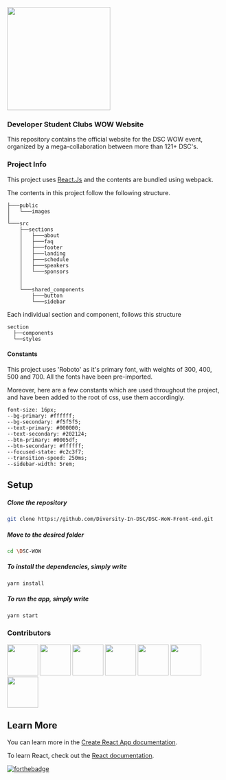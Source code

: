 <img src="./public/images/dsc-wow-white.gif" height="240px">

### Developer Student Clubs WOW Website

This repository contains the official website for the DSC WOW event, organized by a mega-collaboration between more than 121+ DSC's.

### Project Info

This project uses [React.Js](https://reactjs.org) and the contents are bundled using webpack.

The contents in this project follow the following structure.

```
├───public
│   └───images
│
└───src
    ├──sections
    │   ├───about
    │   ├───faq
    │   ├───footer
    │   ├───landing
    │   ├───schedule
    │   ├───speakers
    │   └───sponsors
    │
    │
    └───shared_components
        ├───button
        └───sidebar
```

Each individual section and component, follows this structure

```
section
  ├──components
  └──styles
```

#### Constants

This project uses 'Roboto' as it's primary font, with weights of 300, 400, 500 and 700. All the fonts have been pre-imported.

Moreover, here are a few constants which are used throughout the project, and have been added to the root of css, use them accordingly.

```
font-size: 16px;
--bg-primary: #ffffff;
--bg-secondary: #f5f5f5;
--text-primary: #000000;
--text-secondary: #202124;
--btn-primary: #0005df;
--btn-secondary: #ffffff;
--focused-state: #c2c3f7;
--transition-speed: 250ms;
--sidebar-width: 5rem;
```

## Setup

##### Clone the repository

```bash
git clone https://github.com/Diversity-In-DSC/DSC-WoW-Front-end.git
```

##### Move to the desired folder

```bash
cd \DSC-WOW
```

##### To install the dependencies, simply write

```bash
yarn install
```

##### To run the app, simply write

```bash
yarn start
```

### Contributors

<p align="left">
<a href="https://github.com/ishandeveloper"><img width="72px" src="https://avatars1.githubusercontent.com/u/54989142?s=460&u=4b787a0f50c1236b915d4766aa1a40c1b1d9f313&v=4"></a>
<a href="https://github.com/maheshn22"><img width="72px" src=https://avatars0.githubusercontent.com/u/56269416?s=460&u=ce88319460f1f7c17602d5be8ed960d7443d47d5&v=4"></a>
<a href="https://github.com/Yashank18"><img width="72px" src="https://avatars2.githubusercontent.com/u/46098062?s=460&u=1704c77ef3ffb6472dd3a01bc40df0cef01b9c09&v=4"></a>
<a href="https://github.com/sanchibansal340"><img width="72px" src="https://avatars3.githubusercontent.com/u/51092036?s=460&u=740acc04c49c10f016de57476677063135e56f9d&v=4"></a>
<a href="https://github.com/abhishekraj272"><img width="72px" src="https://avatars3.githubusercontent.com/u/27128838?s=460&u=801211cd3583ce1f2b9d1dd0e273835b666802a4&v=4"></a>
<a href="https://github.com/sanket9006"><img width="72px" src="https://avatars1.githubusercontent.com/u/53385614?s=460&u=87a0c623d1928ed4322bef068581a4c251456de8&v=4"></a><a href="https://github.com/Akhil-chaudhary"><img width="72px" src="https://avatars0.githubusercontent.com/u/54743359?s=460&u=9de95b6efa9f75da8a049b04b157bf52e0cbf815&v=4"></a>
</p>

## Learn More

You can learn more in the [Create React App documentation](https://facebook.github.io/create-react-app/docs/getting-started).

To learn React, check out the [React documentation](https://reactjs.org/).

[![forthebadge](https://forthebadge.com/images/badges/built-with-love.svg)](https://github.com/ishandeveloper)
